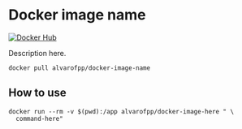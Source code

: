 # Docker image name

[![Docker Hub](https://img.shields.io/badge/-Docker_Hub-0062cc?style=for-the-badge&logo=Docker&logoColor=white)][docker-hub]

Description here.

```shell
docker pull alvarofpp/docker-image-name
```

## How to use

```shell
docker run --rm -v $(pwd):/app alvarofpp/docker-image-here " \
  command-here"
```

[docker-hub]: https://hub.docker.com/repository/docker/alvarofpp/docker-image-name
